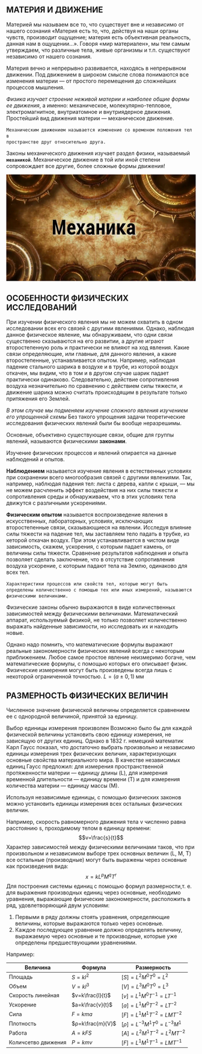 ## __МАТЕРИЯ И ДВИЖЕНИЕ__ 
Материей мы называем все то, что существует вне и независимо  от нашего сознания «Материя есть то, что, действуя на наши органы чувств, производит ощущение; материя есть объективная реальность, данная нам в ощущении...». Говоря «мир материален», мы тем самым утверждаем, что различные тела, живые организмы и т.п. существуют независимо от нашего сознания.

Материя вечно и непрерывно развивается, находясь в непрерывном движении. Под движением в широком смысле слова понимаются все изменения материи — от простого перемещения до сложнейших процессов мышления. 

_Физика изучает строение неживой материи и наиболее общие формы ее движения_, а именно: механическое, молекулярно-тепловое, электромагнитное, внутриатомное и внутриядерное движения. Простейший вид движения материи — механическое движение. 
```
Механическим движением называется изменение со временем положения тел в
пространстве друг относительно друга.
```
Законы механического движения изучает раздел физики, называемый __`механикой`__. 
Механическое движение в той или иной степени сопровождает все другие, более сложные формы движения! 

![Механика, как основа в изучении движения](https://github.com/Milanistov/DZhome/blob/main/01.%20Introduction%20(A)/images/механника%20.jpg)

## __ОСОБЕННОСТИ ФИЗИЧЕСКИХ ИССЛЕДОВАНИЙ__
При изучении физического явления мы не можем охватить в одном исследовании всех его связей с другими явлениями. Однако, наблюдая данное физическое явление, мы обнаруживаем, что одни связи существенно сказываются на его развитии, а другие играют второстепенную роль и практически не влияют на ход явления. Какие связи определяющие, или главные, для данного явления, а какие второстепенные, устанавливается опытом. Например, наблюдая падение стального шарика в воздухе и в трубе, из которой воздух откачен, мы видим, что в том и в другом случае шарик падает практически одинаково. Следовательно, действие сопротивления воздуха незначительно по сравнению с действием силы тяжести, и движение шарика можно считать происходящим в результате только притяжения его Землей. 

_В этом случае мы подменяем изучение сложного явления изучением его упрощенной схемы_ 
Без такого упрощения задачи теоретические исследования физических явлений были бы вообще неразрешимы. 

Основные, объективно существующие связи, общие для группы явлений, называются физическими __законами__. 

Изучение физических процессов и явлений опирается на данные наблюдений и опытов. 

__Наблюдением__ называется изучение явления в естественных условиях при сохранении всего многообразия связей с другими явлениями. Так, например, наблюдая падения тел: листа с дерева, капли с крыши, — мы не можем расчленить эффект воздействия на них силы тяжести и сопротивления среды и обнаруживаем, что в этих условиях тела движутся с различными ускорениями. 

__Физическим опытом__ называется воспроизведение явления в искусственных, лабораторных, условиях, исключающих второстепенные связи, сказывающиеся на явлении. Исследуя влияние силы тяжести на падение тел, мы заставляем тело падать в трубке, из кеторой откачан воздух. При этом устанавливается в чистом виде зависимость, скажем, ускорения, с которым падает камень, от величины силы тяжести. Сравнение результатов наблюдения и опыта позволяет сделать заключение, что в отсутствие сопротивления воздуха ускорение, с которым падают тела на Землю, одинаково для всех тел. 
```
Характеристики процессов или свойств тел, которые могут быть
определены количественно с помощью тех или иных измерений, называются
физическими величинами. 
```
Физические законы обычно выражаются в виде количественных зависимостей между физическими величинами. Математический аппарат, используемый физикой, не только позволяет количественно выражать найденные зависимости, но исследовать их и находить новые. 

Однако надо помнить, что математические формулы выражают реальные закономерности физических явлений всегда с некоторым приближением. Любое самое простое явление неизмеримо богаче, чем математические формулы, с помощью которых его описывает физик. 
Физические измерения могут быть произведены всегда лишь с некоторой ограниченной точностью. $L=(a±0,1)$ мм
## __РАЗМЕРНОСТЬ ФИЗИЧЕСКИХ ВЕЛИЧИН__
Численное значение физической величины определяется сравнением ее с однородной величиной, принятой за единицу. 

Выбор единицы измерения произволен Возможно было бы для каждой физической величины установить свою единицу измерения, не зависящую от других единиц. Однако в 1832 г. немецкий математик Карл Гаусс показал, что достаточно выбрать произвольно и независимо единицы измерения трех физических величин, характеризующих основные свойства материального мира. 
В качестве независимых единиц Гаусс предложил: для измерения пространственной протяженности материи — единицу длины (L), для измерения временной длительности — единицу времени (T) и для измерения количества материи — единицу массы (М). 

Используя независимые единицы, с помощью физических законов можно установить единицы измерения всех остальных физических величин. 

Например, скорость равномерного движения тела v численно равна расстоянию s, проходимому телом в единицу времени: 
$$v=\frac{s}{t}$$
Характер зависимостей между физическими величинами таков, что при произвольном и независимом выборе трех основных величин (L, М, Т) все остальные (производные) могут быть выражены через основные как произведения вида: 
$$x=kL^pM^qT^r$$
Для построения системы единиц с помощью формул размерности,т. е. для выражения производных единиц через основные, необходимо уравнения, выражающие физические закономерности, расположить в ряд, удовлетворяющий двум условиям: 

1. Первыми в ряду должны стоять уравнения, определяющие величины, которые выражаются только через основные.
2. Каждое последующее уравнение должно определять величину, выражаемую через основные и те производные, которые уже определены предшествующими уравнениями.

Например: 

|      Величина       |     Формула      |           Размерность         | 
|---------------------|------------------|-------------------------------|
| Площадь             | $S=kl^2$         | $[S]=L^2M^0T^0 = L^2$         | 
| Объем               | $V=kl^3$         | $[V]=L^3M^0T^0 = L^3$         | 
| Скорость линейная   | $v=k\frac{l}{t}$ | $[v]=L^1M^0T^{-1} = LT^{-1}$  | 
| Ускорение           | $a=k\frac{v}{t}$ | $[a]=L^1M^0T^{-2} = LT^{-2}$  |       
| Сила                | $F=kma$          | $[F]=L^1M^1T^{-2} = LMT^{-2}$ |
| Плотность           | $ρ=k\frac{m}{V}$ | $[ρ]=L^{-3}M^1T^0 = L^{-3}M^1$ |               
| Работа              | $A=kFS$          | $[A]=L^2M^1T^{-2} = L^2MT^{-2}$ |             
| Количсетво движения | $P=kmv$          | $[F]=L^1M^1T^{-1} = LMT^{-1}$   | 









